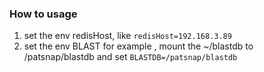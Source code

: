 ### How to usage
1. set the env redisHost, like `redisHost=192.168.3.89`
2. set the env BLAST
   for example , mount the ~/blastdb to /patsnap/blastdb and set `BLASTDB=/patsnap/blastdb`
